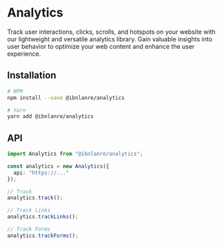 # Analytics

Track user interactions, clicks, scrolls, and hotspots on your website with our lightweight and versatile analytics library. Gain valuable insights into user behavior to optimize your web content and enhance the user experience.

## Installation

```bash
# NPM
npm install --save @ibnlanre/analytics

# Yarn
yarn add @ibnlanre/analytics
```

## API

```typescript
import Analytics from "@ibnlanre/analytics";

const analytics = new Analytics({
  api: "https://..."
});

// Track
analytics.track();

// Track Links
analytics.trackLinks();

// Track Forms
analytics.trackForms();
```
